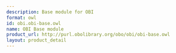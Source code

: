 ```yaml
---
description: Base module for OBI
format: owl
id: obi.obi-base.owl
name: OBI Base module
product_url: http://purl.obolibrary.org/obo/obi/obi-base.owl
layout: product_detail
---
```

